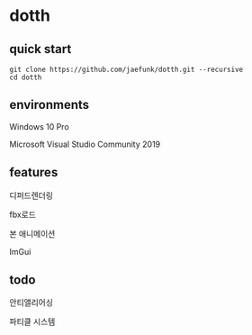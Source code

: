 # dotth

## quick start

```
git clone https://github.com/jaefunk/dotth.git --recursive
cd dotth
```
## environments

Windows 10 Pro

Microsoft Visual Studio Community 2019

## features

디퍼드렌더링

fbx로드

본 애니메이션

ImGui

## todo

안티앨리어싱

파티클 시스템
